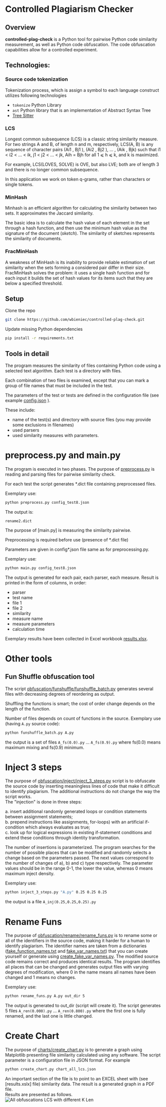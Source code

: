 # Controlled Plagiarism Checker
## Overview

**controlled-plag-check**  is a Python tool for pairwise Python code similarity measurement, as well as Python code obfuscation. The code obfuscation capabilities allow for a controlled experiment.
## Technologies:
### Source code tokenization
Tokenization process, which is assign a symbol to each language construct utilizes following technologies

- ```tokenize``` Python Library  
- ```ast``` Python library that is an implementation of Abstract Syntax Tree  
- [Tree Sitter](https://github.com/tree-sitter/py-tree-sitter)

### LCS
Longest common subsequence (LCS) is a classic string similarity measure.
For two strings A and B, of length n and m, respectively, LCS(A, B) is any sequence of character pairs (Ai1 , Bj1 ), (Ai2 , Bj2 ), ... , (Aik , Bjk) such that i1 < i2 < ... < ik,
j1 < j2 < ... < jk, Aih = Bjh for all 1 ⩽ h ⩽ k, and k is maximized.

For example, LCS(LOVES, SOLVE) is OVE, but also LVE; both are of length 3 and there is no longer common subsequence.

In this application we work on token q-grams, rather than characters or single tokens.

### MinHash
Minhash is an efficient algorithm for calculating the similarity between two sets. It approximates the Jaccard similarity.

The basic idea is to calculate the hash value of each element in the set through a hash function, and then use the minimum hash value as the signature of the document (_sketch_). 
The similarity of sketches represents the similarity of documents.

### FracMinHash
A weakness of MinHash is its inability to provide reliable estimation of set similarity when the sets forming a considered pair differ in their size.
FracMinHash solves the problem: it uses a single hash function and for each input it builds the set of hash values for its items such that they are below a
specified threshold.

## Setup
Clone the repo 
```sh
git clone https://github.com/wbieniec/controlled-plag-check.git
```
Update missing Python dependencies
```sh
pip install -r requirements.txt
```
## Tools in detail
The program measures the similarity of files containing Python code using a selected text algorithm. Each test is a directory with files.

Each combination of two files is examined, except that you can mark a group of file names that must be included in the test.

The parameters of the test or tests are defined in the configuration file (see example [config.json] ).

These include:

   - name of the test(s) and directory with source files
     (you may provide some exclusions in filenames)
   - used parsers
   - used similarity measures with parameters.
   

# preprocess.py and main.py
The program is executed in two phases.
The purpose of [preprocess.py] is reading and parsing files for pairwise similarity check.
   
For each test the script generates *.dict file containing preprocessed files.
    
Exemplary use:
```sh
python preprocess.py config_test8.json
```   

The output is:

```rename2.dict```

The purpose of [main.py] is measuring the similarity pairwise.

Preprocessing is required before use (presence of *.dict file)
   
Parameters are given in config*.json file same as for preprocessing.py. 
    
Exemplary use:
```sh
python main.py config_test8.json
```
   
The output is generated for each pair, each parser, each measure.
Result is printed in the form of columns, in order:
   - parser
   - test name
   - file 1
   - file 2
   - similarity
   - measure name
   - measure parameters
   - calculation time

Exemplary results have been collected in Excel workbook [results.xlsx].

# Other tools
## Fun Shuffle obfuscation tool
The script [obfuscation/funshuffle/funshuffle_batch.py] generates several files with decreasing degrees of reordering as output.

Shuffling the functions is smart; the cost of order change depends on the length of  the function.

Number of files depends on count of functions in the source.
Exemplary use (having ```A.py``` source code):
```sh
python funshuffle_batch.py A.py
```
the output is a set of files ```A_fs(0.0).py``` ... ```A_fs(0.9).py```
where fs(0.0) means maximum mixing and fs(0.9) minimum.

# Inject 3 steps
The purpose of [obfuscation/inject/inject_3_steps.py] script is to obfuscate the source code by inserting meaningless lines of code that make it difficult to identify plagiarism.
The additional instructions do not change the way the script works.   
The "injection" is done in three steps:

  a. insert additional randomly generated loops or condition statements between assignment statements;  
  b. prepend instructions like assignments, for-loops) with an artificial if-condition which always evaluates as true;  
  c. look up for logical expressions in existing if-statement conditions and extend these conditions through identity transformation.  
   
The number of insertions is parameterized.
The program searches for the number of possible places that can be modified and randomly selects a change based on the parameters passed.
The next values correspond to the number of changes of a), b) and c) type respectively.
The parameter values should be in the range 0-1, the lower the value, whereas 0 means maximum inject density.

Exemplary use:
```sh
python inject_3_steps.py "A.py" 0.25 0.25 0.25
```
the output is a file `A_inj(0.25,0.25,0.25).py`   

# Rename Funs
                                                                     
The purpose of [obfuscation/rename/rename_funs.py] is to rename some or all of the  identifiers in the source code, making it harder for a human  to identify plagiarism.
The identifier names are taken from  a dictionaries ([fake_function_names.txt] and [fake_var_names.txt]) that you can create yourself or generate using [create_fake_var_names.py].
The modified source code remains correct and produces identical results.
The program identifies all places that can be changed  and generates output files with varying degrees of modification, where 0 in the name means all names have been changed and 1 means no changes.

   Exemplary use:
```sh   
python rename_funs.py A.py out_dir 5
```
The output is generated to out_dir (script will create it).
The script generates 5 files `A_ren(0.000).py` ... `A_ren(0.800).py` where the first one is fully renamed, and the last one is little changed.

# Create Chart
The purpose of [charts/create_chart.py] is to generate a graph using Matplotlib presenting file similarity calculated using any software.
The script parameter is a configuration file in JSON format.
For example
```sh
python create_chart.py chart_all_lcs.json
```
An important section of the file is to point to an EXCEL sheet with (see [results.xslx] file) similarity data.
The result is a generated graph in a PDF file.  
Results are presented as follows.
![All obfuscations LCS with different K Len](https://github.com/wbieniec/controlled-plag-check/charts/lcs_all.png)


[preprocess.py]: https://github.com/wbieniec/controlled-plag-check/preprocess.py 
[config.json]: https://github.com/wbieniec/controlled-plag-check/config.json
[results.xlsx]: https://github.com/wbieniec/controlled-plag-check/results.xlsx
[obfuscation/funshuffle/funshuffle_batch.py]: https://github.com/wbieniec/controlled-plag-check/obfuscation/funshuffle/funshuffle_batch.py
[obfuscation/inject/inject_3_steps.py]: https://github.com/wbieniec/controlled-plag-check/obfuscation/inject/inject_3_steps.py
[fake_function_names.txt]:  https://github.com/wbieniec/controlled-plag-check/obfuscation/rename/data/fake_function_names.txt
[fake_var_names.txt]:  https://github.com/wbieniec/controlled-plag-check/obfuscation/rename/data/fake_var_names.txt
[create_fake_var_names.py]:  https://github.com/wbieniec/controlled-plag-check/obfuscation/rename/helpers/create_fake_var_names.py
[obfuscation/rename/rename_funs.py]: https://github.com/wbieniec/controlled-plag-check/obfuscation/rename/rename_funs.py
[charts/create_chart.py]: https://github.com/wbieniec/controlled-plag-check/charts/create_chart.py

